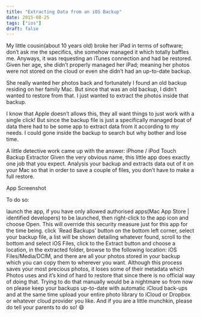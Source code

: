 ```yaml
---
title: "Extracting Data from an iOS Backup"
date: 2015-08-25
tags: ["ios"]
draft: false
---
```


My little cousin(about 10 years old) broke her iPad in terms of software; don’t ask me the specifics, she somehow managed it which totally baffles me. Anyways, it was requesting an iTunes connection and had be restored. Given her age, she didn’t properly managed her iPad; meaning her photos were not stored on the cloud or even she didn’t had an up-to-date backup.

She really wanted her photos back and fortunately I found an old backup residing on her family Mac. But since that was an old backup, I didn’t wanted to restore from that. I just wanted to extract the photos inside that backup.

I know that Apple doesn’t allows this, they all want things to just work with a single click! But since the backup file is just a specifically managed boat of data there had to be some app to extract data from it according to my needs. I could gone inside the backup to search but why bother and lose time.

A little detective work came up with the answer: iPhone / iPod Touch Backup Extractor Given the very obvious name, this little app does exactly one job that you expect. Analysis your backup and extracts data out of it on your Mac so that in order to save a couple of files, you don’t have to make a full restore.

App Screenshot

To do so:

launch the app,
if you have only allowed authorised apps(Mac App Store | identified developers) to be launched, then right-click to the app icon and choose Open. This will override this security measure just for this app for the time being.
click `Read Backups’ button on the bottom left corner,
select your backup file,
a list will be shown detailing whatever found,
scroll to the bottom and select iOS Files,
click to the Extract button and choose a location,
in the extracted folder, browse to the following location: iOS Files/Media/DCIM,
and there are all your photos stored in your backup which you can copy them to wherever you want.
Although this process saves your most precious photos, it loses some of their metadata which Photos uses and it’s kind of hard to restore that since there is no official way of doing that. Trying to do that manually would be a nightmare so from now on please keep your backups up-to-date with automatic iCloud back-ups and at the same time upload your entire photo library to iCloud or Dropbox or whatever cloud provider you like. And if you are a little munchkin, please do tell your parents to do so! 😄